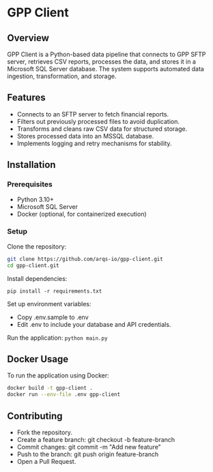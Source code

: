# GPP Client
## Overview
GPP Client is a Python-based data pipeline that connects to GPP SFTP server, retrieves CSV reports, processes the data, and stores it in a Microsoft SQL Server database. The system supports automated data ingestion, transformation, and storage.

## Features
- Connects to an SFTP server to fetch financial reports.
- Filters out previously processed files to avoid duplication.
- Transforms and cleans raw CSV data for structured storage.
- Stores processed data into an MSSQL database.
- Implements logging and retry mechanisms for stability.

## Installation
### Prerequisites
- Python 3.10+
- Microsoft SQL Server
- Docker (optional, for containerized execution)

### Setup
Clone the repository:

```bash
git clone https://github.com/arqs-io/gpp-client.git
cd gpp-client.git
```

Install dependencies:

`pip install -r requirements.txt`

Set up environment variables:

- Copy .env.sample to .env
- Edit .env to include your database and API credentials.

Run the application:
`python main.py`

## Docker Usage

To run the application using Docker:


```bash
docker build -t gpp-client .
docker run --env-file .env gpp-client
```

## Contributing
- Fork the repository.
- Create a feature branch: git checkout -b feature-branch
- Commit changes: git commit -m "Add new feature"
- Push to the branch: git push origin feature-branch
- Open a Pull Request.